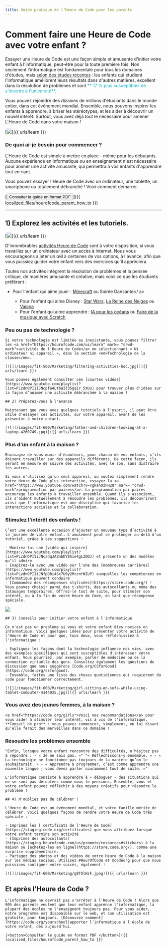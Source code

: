 ```yaml
---
title: Guide pratique de l’Heure de Code pour les parents
---
```


# Comment faire une Heure de Code avec votre enfant ? 

Essayer une Heure de Code est une façon simple et amusante d'initier votre enfant à l'informatique, peut-être pour la toute première fois. Non seulement l'informatique est fondamentale pour tous les domaines d'études, mais [selon des études récentes](https://medium.com/@codeorg/cs-helps-students-outperform-in-school-college-and-workplace-66dd64a69536) : les enfants qui étudient l'informatique améliorent leurs résultats dans d'autres matières, excellent dans la résolution de problèmes et sont <font color = "00adbc">** 17 % plus susceptibles de s'inscrire à l'université**</font>. 

Vous pouvez rejoindre des dizaines de millions d'étudiants dans le monde entier, dans cet événement mondial. Ensemble, nous pouvons inspirer les enfants à apprendre, à briser les stéréotypes, et les aider à découvrir un nouvel intérêt. Surtout, vous avez déjà tout le nécessaire pour amener L'Heure de Code dans votre maison !

[![](/images/fit-600/Marketing/mother-helping-her-daughter-use-a-laptop-4260325.jpg)]({{ urls/learn }})

<h3>De quoi ai-je besoin pour commencer ?</h3>

L'Heure de Code est simple à mettre en place - même pour les débutants. Aucune expérience en informatique ou en enseignement n'est nécessaire pour animer une activité amusante, qui permettra à vos enfants d'apprendre tout en riant.

Vous pouvez essayer l'Heure de Code avec un ordinateur, une tablette, un smartphone ou totalement débranché ! Voici comment démarrer. 

[<button>Consulter le guide en format PDF </button>]({{ localized_files/hourofcode_parent_how_to }})

* * *

## 1) Explorez les activités et les tutoriels.

[![](/images/fit-600/tutorials.png)]({{ urls/learn }})

D'innombrables [activités Heure de Code](https://hourofcode.com/us/learn) sont à votre disposition, si vous travaillez sur un ordinateur avec un accès à Internet. Nous vous encourageons à jeter un œil à certaines de vos options, à l'avance, afin que vous puissiez guider votre enfant vers des exercices qu'il appréciera.

Toutes nos activités intègrent la résolution de problèmes et la pensée critique, de manières amusante et créative, mais voici ce que les étudiants préfèrent :

- Pour l'enfant qui aime jouer : [Minecraft](https://code.org/minecraft) ou Soirée Dansante</ a> </li> 
    
    - Pour l'enfant qui aime Disney : [Star Wars](https://code.org/starwars), <a href = "https://studio.code.org/s/frozen/stage / 1 / puzzle / 1 ">La Reine des Neiges</a> ou [Vaiana](https://partners.disney.com/hour-of-code?cds&cmp=vanity%7Cnatural%7Cus%7Cmoanahoc%7C) 
    - Pour l'enfant qui aime apprendre : [IA pour les océans](https://code.org/oceans) ou <a href = "https://scratch.mit.edu/projects/editor /? tutorial = music & utm_source = codeorg ">Faire de la musique avec Scratch</a> </ul>

<h3>Peu ou pas de technologie ?</h3>

    
    Si votre technologie est limitée ou inexistante, vous pouvez filtrer les <a href="https://hourofcode.com/us/learn" mark= "crwd-mark">activités de l'Heure de Code</a> en sélectionnant « Ni ordinateur ni appareil », dans la section <em>Technologie de la classe</em>. 
    
    [![](/images/fit-500/Marketing/filtering-activities-hoc.jpg)]({{ urls/learn }})
    
    Vous pouvez également consulter ces [courtes vidéos](https://www.youtube.com/playlist?list=PLzdnOPI1iJNcpfa4LtbaIl35gqir_5XUu) pour trouver plus d'idées sur la façon d’animer une activité débranchée à la maison ! 
    
    ## 2) Préparez-vous à l'avance
    
    Maintenant que vous avez quelques tutoriels à l'esprit, il peut être utile d'essayer ces activités, sur votre appareil, avant de les présenter à votre enfant.
    
    [![](/images/fit-600/Marketing/father-and-children-looking-at-a-laptop-4260749.jpg)]({{ urls/learn }})

<h3>Plus d'un enfant à la maison ?</h3>

    
    Envisagez de vous munir d'écouteurs, pour chacun de vos enfants, s'ils doivent travailler sur des appareils différents. De cette façon, ils seront en mesure de suivre des activités, avec le son, sans distraire les autres. 
    
    Si vous n'utilisez qu'un seul appareil, ou voulez simplement rendre votre Heure de Code plus interactive, essayez la <a href="https://www.youtube.com/watch?v=vgkahOzFH2Q" mark= "crwd-mark">programmation par paires</a>. La programmation par paires encourage les enfants à travailler ensemble. Quand ils s'associent, ils s'aident mutuellement à résoudre les problèmes. Ils découvriront ainsi que l'informatique est une discipline qui favorise les interactions sociales et la collaboration.

<h3>Stimulez l'intérêt des enfants ! </h3>

    
    C’est une excellente occasion d’ajouter un nouveau type d’activité à la journée de votre enfant. L'amusement peut se prolonger au-delà d'un tutoriel, grâce à ces suggestions : 
    
    - Montrez-lui une [vidéo qui inspire](https://www.youtube.com/playlist?list=PLzdnOPI1iJNcadqJAZnbDYShie4gLZQQJ) et présente un des modèles qu’il admire 
    - Inspirez-le avec une vidéo sur l'une des [nombreuses carrières](https://www.youtube.com/playlist?list=PLzdnOPI1iJNfpD8i4Sx7U0y2MccnrNZuP) auxquelles les compétences en informatique peuvent conduire  
    - [Commandez des récompenses stylisées](https://store.code.org/) ! Vous pouvez choisir parmi des t-shirts, des autocollants ou même des tatouages temporaires. Offrez-le tout de suite, pour stimuler son intérêt, ou à la fin de votre Heure de Code, en tant que récompense spéciale. 
    
    

<a href="https://store.code.org/" target="_blank"><img src="/images/fit-500/Marketing/hourofcodestore.jpg"></a>

    
    ## 3) Conseils pour initier votre enfant à l'informatique
    
    Ce n'est pas un problème si vous et votre enfant êtes novices en informatique. Voici quelques idées pour présenter votre activité de l'Heure de Code et pour que, tous deux, vous réfléchissiez à l'informatique : 
    
    - Expliquez les façons dont la technologie influence nos vies, avec des exemples spécifiques qui sont susceptibles d'intéresser votre enfant. Vous pourriez, par exemple, parler de médecine ou de la connection virtuelle des gens. Consultez également les questions de discussion que nous suggérons [Code.org/CSforGood](https://code.org/csforgood). 
    - Ensemble, faites une liste des choses quotidiennes qui requièrent du code pour fonctionner correctement.
    
    [![](/images/fit-600/Marketing/girl-sitting-on-sofa-while-using-tablet-computer-4144035.jpg)]({{ urls/learn }})

<h3>Vous avez des jeunes femmes, à la maison ?
</h3>

    
    <a href="https://code.org/girls">Voici nos recommandations</a> pour vous aider à stimuler leur intérêt, vis à vis de l'informatique. **Conseil de pro** : vous pouvez commencer, simplement, en lui disant qu'elle ferait des merveilles dans ce domaine ! 

<h3>Résoudre les problèmes ensemble</h3>

    
    "Enfin, lorsque votre enfant rencontre des difficultés, n'hésitez pas à répondre : - « Je ne sais pas. »" "« Réfléchissons-y ensemble. » - « La technologie ne fonctionne pas toujours de la manière qu’on le souhaiterait. » - « Apprendre à programmer, c’est comme apprendre une nouvelle langue ; vous devez parler couramment tout de suite. »" 
    
    L'informatique consiste à apprendre à « déboguer » des situations qui ne se sont pas déroulées comme nous le pensions. Ensemble, vous et votre enfant pouvez réfléchir à des moyens créatifs pour résoudre le problème ! 
    
    ## 4) N'oubliez pas de célébrer !
    
    L'Heure de Code est un événement mondial, et votre famille mérite de célébrer. Voici quelques façons de rendre votre Heure de Code très spéciale : 
    
    - Imprimez les [ certificats de l'Heure de Code](https://staging.code.org/certificates) que vous attribuez lorsque votre enfant termine son activité 
    - [Imprimez des autocollants](https://staging.hourofcode.com/us/promote/resources#stickers) à la maison ou [achetez-les en ligne](https://store.code.org/), comme une surprise supplémentaire. 
    - Partagez des photos et des vidéos de votre Heure de Code à la maison sur les médias sociaux. Utilisez #HourOfCode et @codeorg pour que nous puissions souligner votre succès, également ! 
    
    [![](/images/fit-600/Marketing/g8TUlHzF.jpeg)]({{ urls/learn }})

<h2>Et après l'Heure de Code ?</h2>

    
    L'informatique ne devrait pas s'arrêter à l'Heure de Code ! Alors que 90% des parents veulent que leur enfant apprenne l'informatique, la plupart des écoles ne l'enseignent toujours pas. Pour vous aider, notre programme est disponible sur le web, et son utilisation est gratuite, pour toujours. [Découvrez comment](https://code.org/yourschool)apporter l’informatique à l'école de votre enfant, dès aujourd'hui. 
    
    [<button>Consulter le guide en format PDF </button>]({{ localized_files/hourofcode_parent_how_to }})